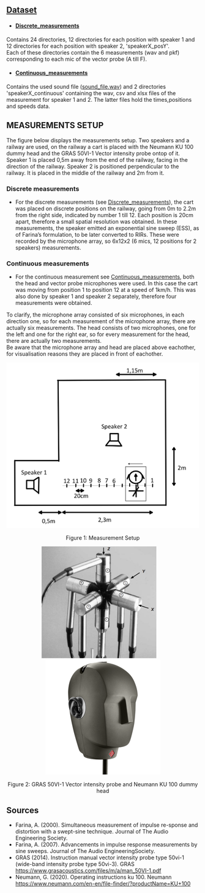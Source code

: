 ## [Dataset](Dataset)
- #### [Discrete_measurements](Dataset/Discrete_measurements)
Contains 24 directories, 12 directories for each position with speaker 1 and 12 directories for each position with speaker 2, 'speakerX_posY'.<br />
Each of these directories contain the 6 measurements (wav and pkf) corresponding to each mic of the vector probe (A till F).
- #### [Continuous_measurements](Dataset/Continuous_measurements)
Contains the used sound file ([sound_file.wav](Dataset/Continuous_measurements/sound_file.wav)) and 2 directories 'speakerX_continuous' containing the wav, csv and xlsx files of the measurement for speaker 1 and 2. The latter files hold the times,positions and speeds data.

## MEASUREMENTS SETUP
The figure below displays the measurements setup. Two speakers and a railway are used, on the railway a cart is placed with the Neumann KU 100 dummy head and the GRAS 50VI-1 Vector intensity probe ontop of it. Speaker 1 is placed 0,5m away from the end of the railway, facing in the direction of the railway. Speaker 2 is positioned perpendicular to the railway. It is placed in the middle of the railway and 2m from it.<br />

### Discrete measurements
- For the discrete measurements (see [Discrete_measurements](Dataset/Discrete_measurements)), the cart was placed on discrete positions on the railway, going from 0m to 2.2m from the right side, indicated by number 1 till 12. Each position is 20cm apart, therefore a small spatial resolution was obtained. In these measurements, the speaker emitted an exponential sine sweep (ESS), as of Farina’s formulation, to be later converted to RIRs. These were recorded by the microphone array, so 6x12x2 (6 mics, 12 positions for 2 speakers) measurements.<br />

### Continuous measurements
- For the continuous measurement see [Continuous_measurements](Dataset/Continuous_measurements), both the head and vector probe microphones were used. In this case the cart was moving from position 1 to position 12 at a speed of 1km/h. This was also done by speaker 1 and speaker 2 separately, therefore four measurements were obtained.<br />

To clarify, the microphone array consisted of six microphones, in each direction one, so for each measurement of the microphone array, there are actually six measurements. The head consists of two microphones, one for the left and one for the right ear, so for every measurement for the head, there are actually two measurements.<br />
Be aware that the microphone array and head are placed above eachother, for visualisation reasons they are placed in front of eachother.

<!-- ![Screenshot](./images/measurement_setup.jpg | width=100) -->
<div style="text-align:center">
  <img src="./images/measurement_setup.jpg" alt="Screenshot" width="700"/>
  <p>Figure 1: Measurement Setup</p>
</div>


<div style="text-align:center">
  <img src="./images/micArray.png" alt="micArray" width="300" style="margin-right:20px;"/>
  <img src="./images/dummyHead.png" alt="dummyHead" width="300"/>
  <p>Figure 2: GRAS 50VI-1 Vector intensity probe and Neumann KU 100 dummy head</p>
</div>


## Sources
- Farina, A. (2000). Simultaneous measurement of impulse re-sponse and distortion with a swept-sine technique. Journal of The Audio Engineering Society.
- Farina, A. (2007). Advancements in impulse response measurements by sine sweeps. Journal of The Audio EngineeringSociety.
- GRAS (2014). Instruction manual vector intensity probe type 50vi-1 (wide-band intensity probe type 50vi-3). GRAS https://www.grasacoustics.com/files/m/a/man_50VI-1.pdf
- Neumann, G. (2020). Operating instructions ku 100. Neumann https://www.neumann.com/en-en/file-finder/?productName=KU+100